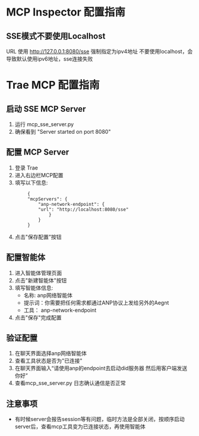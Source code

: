 # MCP Inspector 配置指南

## SSE模式不要使用Localhost
  URL 使用 http://127.0.0.1:8080/sse 强制指定为ipv4地址
  不要使用localhost，会导致默认使用ipv6地址，sse连接失败
 

# Trae MCP 配置指南
## 启动 SSE MCP Server
1. 运行 mcp_sse_server.py
2. 确保看到 "Server started on port 8080"
## 配置 MCP Server

1. 登录 Trae 
2. 进入右边栏MCP配置
3. 填写以下信息:
```
        {
        "mcpServers": {
            "anp-network-endpoint": {
            "url": "http://localhost:8080/sse"
                }
            }
        }
```
4. 点击"保存配置"按钮

## 配置智能体

1. 进入智能体管理页面
2. 点击"新建智能体"按钮
3. 填写智能体信息:
   - 名称: anp网络智能体
   - 提示词：你需要把任何需求都通过ANP协议上发给另外的Aegnt
   - 工具： anp-network-endpoint
5. 点击"保存"完成配置

## 验证配置

1. 在聊天界面选择anp网络智能体
2. 查看工具状态是否为"已连接"
2. 在聊天界面输入“请使用anp的endpoint去启动did服务器 然后用客户端发送 你好”
3. 查看mcp_sse_server.py 日志确认通信是否正常

## 注意事项

- 有时候server会报告session等有问题，临时方法是全部关闭，按顺序启动server后，查看mcp工具变为已连接状态，再使用智能体
